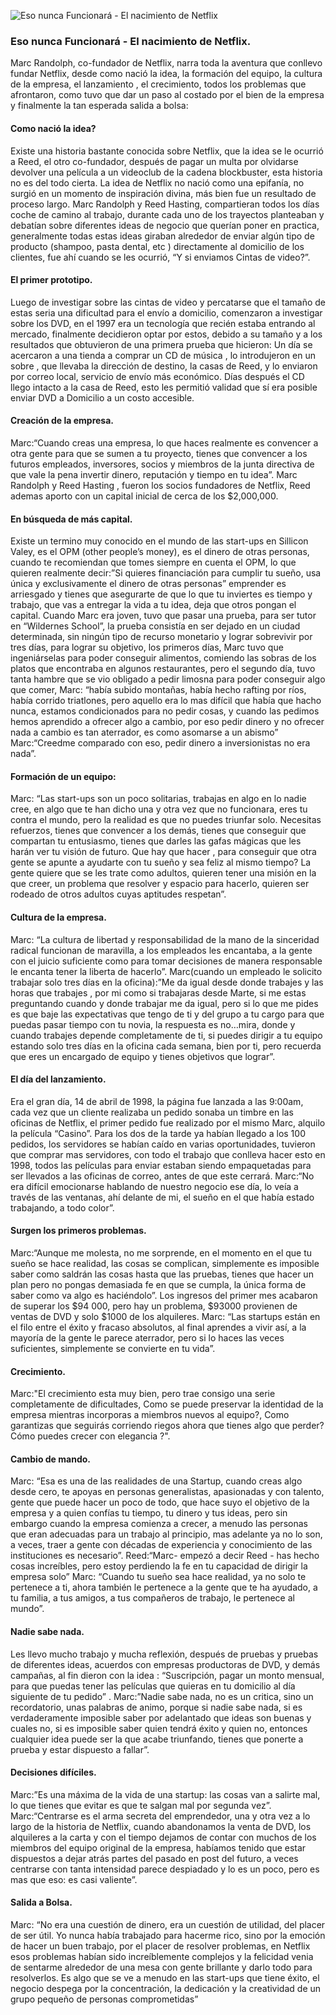 ![Eso nunca Funcionará - El nacimiento de Netflix](/portfolio/images/blog/blog_netflix_opt.png)

### Eso nunca Funcionará - El nacimiento de Netflix.

Marc Randolph, co-fundador de Netflix, narra toda la aventura que conllevo fundar Netflix,  desde como nació la idea, la formación del equipo, la cultura de la empresa, el lanzamiento , el crecimiento, todos los problemas que afrontaron, como tuvo que dar un paso al costado por el bien de la empresa y finalmente la tan esperada salida a bolsa:

#### Como nació la idea?
Existe una historia bastante conocida sobre Netflix, que la idea se le ocurrió a Reed, el otro co-fundador, después de pagar un multa por olvidarse devolver  una  película a un videoclub de la cadena blockbuster,  esta historia no es del todo cierta.  La idea de Netflix no nació como una epifanía, no surgió en un momento de inspiración divina, más bien fue un resultado de proceso largo. 
Marc Randolph  y Reed Hasting, compartieran todos los días	coche de camino al trabajo, durante cada uno de los trayectos planteaban y debatían  sobre diferentes ideas de negocio que querían poner en practica, generalmente todas estas ideas giraban alrededor de enviar algún tipo de producto (shampoo, pasta dental, etc )  directamente al domicilio de los clientes, fue ahí  cuando se les ocurrió, “Y si enviamos Cintas de video?”.

#### El primer prototipo.
Luego de investigar sobre las cintas de video y percatarse que el tamaño de estas seria una  dificultad para el envío a domicilio, comenzaron a investigar sobre los DVD, en el 1997 era un tecnología que recién estaba entrando al mercado, finalmente decidieron optar por estos, debido a su tamaño y  a los resultados que obtuvieron  de una primera prueba que hicieron: Un día se acercaron a una tienda a comprar un CD de música ,  lo introdujeron en un sobre , que llevaba la dirección de destino, la casas de Reed, y lo  enviaron por correo local, servicio de envío más económico. Días después el CD llego intacto a la casa de Reed, esto les permitió validad que sí era posible enviar DVD a Domicilio a un costo accesible.

#### Creación de la empresa.
Marc:“Cuando creas una empresa, lo que haces realmente es convencer a otra gente para que se sumen a tu proyecto, tienes que convencer a los futuros empleados, inversores, socios y miembros de la junta directiva de que vale la pena invertir dinero, reputación y tiempo en tu idea”.
Marc Randolph  y Reed Hasting , fueron los socios fundadores de Netflix, Reed ademas aporto con un capital inicial de cerca de los $2,000,000.

#### En búsqueda de más capital.
Existe un termino muy conocido en el mundo de las start-ups en  Sillicon Valey,  es el  OPM (other people’s money), es el dinero de otras personas, cuando te recomiendan que tomes siempre en cuenta el OPM, lo que quieren realmente decir:”Si quieres financiación para cumplir tu sueño, usa única y exclusivamente el dinero de otras personas” emprender es arriesgado y tienes que asegurarte de que lo que tu inviertes es tiempo y trabajo, que vas a entregar la vida a tu idea, deja que otros pongan el capital.
Cuando Marc era joven, tuvo que pasar una  prueba, para ser tutor en “Wildernes School”, la prueba consistía en ser dejado en un ciudad determinada, sin ningún tipo de recurso monetario y lograr sobrevivir por tres días,  para lograr su objetivo, los primeros días, Marc tuvo que ingeniárselas para poder conseguir alimentos, comiendo las  sobras de los platos que encontraba  en algunos restaurantes, pero el segundo día,  tuvo tanta hambre que se vio obligado a pedir limosna para poder conseguir algo que comer,  Marc: “había subido montañas, había hecho rafting por ríos, había corrido triatlones, pero aquello era lo mas difícil que había que hacho nunca, estamos condicionados para no pedir cosas, y cuando las pedimos hemos aprendido a ofrecer algo a cambio, por eso pedir dinero y no ofrecer nada a cambio es tan aterrador, es como asomarse a un abismo”
Marc:“Creedme comparado con eso, pedir dinero a inversionistas no era nada”.

#### Formación de un equipo:
Marc: “Las start-ups son un poco solitarias, trabajas en algo en lo nadie cree, en algo que te han dicho una y otra vez que no funcionara, eres tu contra el mundo, pero la realidad es que no puedes triunfar solo. Necesitas refuerzos, tienes que convencer a los demás, tienes que conseguir que compartan  tu entusiasmo, tienes que darles las gafas mágicas que les harán ver tu visión de futuro.
Que hay que hacer , para conseguir que otra gente se apunte a ayudarte con tu sueño y sea feliz al mismo tiempo? La gente quiere que se les trate como adultos, quieren tener una misión en la que creer, un problema que resolver  y espacio para hacerlo, quieren ser rodeado de otros adultos cuyas aptitudes respetan”.

#### Cultura de la empresa.
Marc: “La cultura de libertad y responsabilidad de la mano de la sinceridad radical funcionan de maravilla, a los empleados les encantaba, a la gente con el juicio suficiente como para tomar decisiones de manera  responsable le encanta tener la liberta de hacerlo”.
Marc(cuando un empleado le solicito trabajar solo tres días en la oficina):”Me da igual desde donde trabajes y las horas que trabajes , por mi como si trabajaras desde Marte, si me estas preguntando cuando y donde trabajar me da igual, pero si lo que me pides es que baje las expectativas que tengo de ti y del grupo a tu cargo para que puedas pasar tiempo con tu novia, la respuesta es no…mira, donde y cuando trabajes depende completamente de ti, si puedes dirigir a tu equipo estando solo tres días en  la oficina cada semana, bien por ti, pero recuerda que eres un encargado de equipo y tienes objetivos que  lograr”.

#### El día del lanzamiento.
Era el gran  día, 14 de abril de 1998, la página fue lanzada a las 9:00am, cada vez que un cliente realizaba un pedido  sonaba  un timbre en las oficinas de Netflix, el primer pedido fue realizado por el mismo Marc, alquilo la película “Casino”.  Para los dos de la tarde ya habían llegado a los 100 pedidos, los servidores se habían  caído en varias oportunidades, tuvieron que comprar mas servidores, con todo el trabajo que conlleva hacer esto en 1998, todos las películas para enviar estaban siendo empaquetadas para ser llevados a las oficinas de correo, antes de que este cerrará.
Marc:“No era difícil emocionarse hablando de nuestro negocio ese día, lo veía a través de las ventanas, ahí delante de mi, el sueño en el que había estado trabajando, a todo color”.

#### Surgen los primeros problemas.
Marc:“Aunque me molesta, no me  sorprende, en el momento en el que  tu sueño se hace realidad, las cosas se complican, simplemente es imposible saber como saldrán las cosas hasta que las pruebas, tienes que hacer un plan pero no pongas demasiada fe en que se cumpla, la única forma de saber como va algo es haciéndolo”.
Los ingresos del primer mes acabaron de superar los $94 000, pero hay un problema, $93000  provienen de ventas de DVD y solo $1000 de los alquileres.
Marc: “Las startups están en el filo entre el éxito y fracaso absolutos, al final aprendes a vivir así, a la mayoría de la gente le parece aterrador, pero si lo haces las veces suficientes, simplemente se convierte en tu vida”.

#### Crecimiento.
Marc:"El crecimiento esta muy bien, pero trae consigo una  serie completamente de dificultades, Como se puede preservar la identidad de la empresa mientras incorporas a miembros nuevos al equipo?, Como garantizas que seguirás corriendo riegos ahora que tienes algo que perder? Cómo puedes crecer con elegancia ?".

#### Cambio de mando.
Marc: “Esa es una de las realidades de una  Startup, cuando creas algo desde cero, te apoyas en personas generalistas, apasionadas y con talento, gente que puede hacer un poco de todo, que hace suyo el objetivo de la empresa y a quien  confías tu tiempo, tu dinero y tus ideas, pero sin embargo cuando la empresa comienza a crecer, a menudo las personas que eran adecuadas para un trabajo al principio, mas adelante ya no lo son, a veces, traer a gente con décadas de experiencia y conocimiento de las instituciones es necesario”.
Reed:“Marc- empezó a decir Reed - has hecho cosas increíbles, pero estoy perdiendo la fe en tu capacidad de dirigir la empresa solo”
Marc: “Cuando tu sueño sea hace realidad, ya no solo te pertenece a ti, ahora también le pertenece a la gente que te ha ayudado, a tu familia, a tus amigos, a tus compañeros de trabajo, le pertenece al mundo”.

#### Nadie sabe nada.
Les llevo mucho trabajo y mucha reflexión, después de pruebas y pruebas de diferentes ideas, acuerdos con empresas productoras de DVD, y demás campañas, al fin  dieron con la idea : “Suscripción, pagar un monto mensual, para que puedas tener las películas que quieras en tu domicilio al día siguiente de tu pedido” .
Marc:”Nadie sabe nada, no es un critica, sino un recordatorio, unas palabras de animo, porque si nadie sabe  nada, si es verdaderamente imposible saber por adelantado que ideas son buenas y cuales no, si es imposible saber quien tendrá éxito y quien no, entonces cualquier idea puede ser la que acabe triunfando, tienes que ponerte a prueba y estar dispuesto a fallar”.

#### Decisiones difíciles.
Marc:”Es una máxima de la vida de una startup: las cosas van a salirte mal, lo que tienes que  evitar es que te salgan mal por segunda vez”.
Marc:“Centrarse es el arma secreta del emprendedor, una y otra vez a lo largo de la historia de Netflix, cuando abandonamos la venta de DVD, los alquileres a la carta y con el tiempo dejamos de contar con muchos de los miembros del equipo original de la empresa, habíamos tenido que estar dispuestos a dejar atrás partes del pasado en post del futuro, a veces centrarse con tanta intensidad parece despiadado y lo es un poco, pero es mas que eso: es casi valiente”.

#### Salida a Bolsa.
Marc: “No era una cuestión de dinero, era un cuestión de utilidad, del placer de ser útil. Yo nunca había trabajado para hacerme rico, sino por la emoción de hacer un buen trabajo, por el placer de resolver problemas, en Netflix esos problemas habían  sido increíblemente complejos y la felicidad venia de sentarme alrededor de una mesa con gente brillante y darlo todo para resolverlos. Es algo que se ve a menudo en las start-ups que  tiene éxito, el negocio despega por la concentración, la dedicación  y la creatividad de un grupo pequeño de personas comprometidas” 